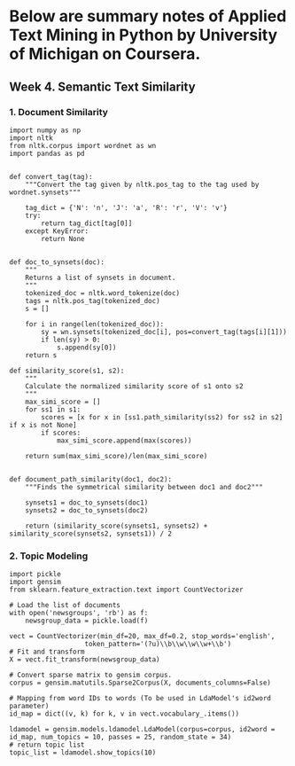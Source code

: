 # Below are summary notes of Applied Text Mining in Python by University of Michigan on Coursera.
## Week 4. Semantic Text Similarity
### 1. Document Similarity

    import numpy as np
    import nltk
    from nltk.corpus import wordnet as wn
    import pandas as pd


    def convert_tag(tag):
        """Convert the tag given by nltk.pos_tag to the tag used by wordnet.synsets"""
    
        tag_dict = {'N': 'n', 'J': 'a', 'R': 'r', 'V': 'v'}
        try:
            return tag_dict[tag[0]]
        except KeyError:
            return None


    def doc_to_synsets(doc):
        """
        Returns a list of synsets in document.
        """
        tokenized_doc = nltk.word_tokenize(doc)
        tags = nltk.pos_tag(tokenized_doc)
        s = []

        for i in range(len(tokenized_doc)):
            sy = wn.synsets(tokenized_doc[i], pos=convert_tag(tags[i][1]))
            if len(sy) > 0:
                s.append(sy[0])
        return s

    def similarity_score(s1, s2):
        """
        Calculate the normalized similarity score of s1 onto s2
        """
        max_simi_score = []
        for ss1 in s1:
            scores = [x for x in [ss1.path_similarity(ss2) for ss2 in s2] if x is not None]
            if scores:
                max_simi_score.append(max(scores))
            
        return sum(max_simi_score)/len(max_simi_score)


    def document_path_similarity(doc1, doc2):
        """Finds the symmetrical similarity between doc1 and doc2"""

        synsets1 = doc_to_synsets(doc1)
        synsets2 = doc_to_synsets(doc2)

        return (similarity_score(synsets1, synsets2) + similarity_score(synsets2, synsets1)) / 2
        
 ### 2. Topic Modeling
 
    import pickle
    import gensim
    from sklearn.feature_extraction.text import CountVectorizer

    # Load the list of documents
    with open('newsgroups', 'rb') as f:
        newsgroup_data = pickle.load(f)

    vect = CountVectorizer(min_df=20, max_df=0.2, stop_words='english', 
                       token_pattern='(?u)\\b\\w\\w\\w+\\b')
    # Fit and transform
    X = vect.fit_transform(newsgroup_data)

    # Convert sparse matrix to gensim corpus.
    corpus = gensim.matutils.Sparse2Corpus(X, documents_columns=False)

    # Mapping from word IDs to words (To be used in LdaModel's id2word parameter)
    id_map = dict((v, k) for k, v in vect.vocabulary_.items())

    ldamodel = gensim.models.ldamodel.LdaModel(corpus=corpus, id2word = id_map, num_topics = 10, passes = 25, random_state = 34)
    # return topic list
    topic_list = ldamodel.show_topics(10)
